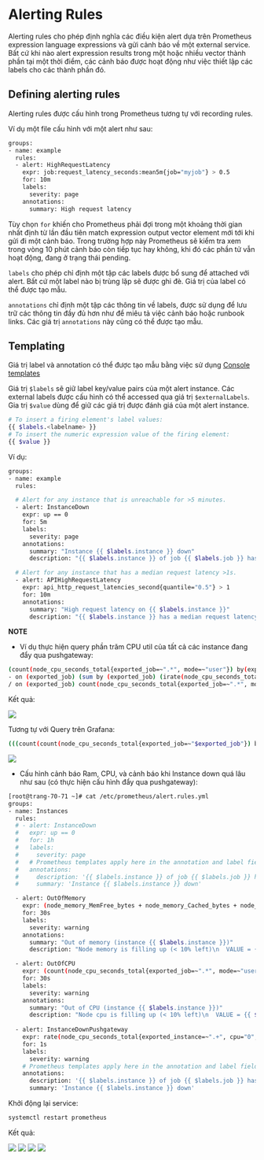 # Alerting Rules

Alerting rules cho phép định nghĩa các điều kiện alert dựa trên Prometheus expression language expressions và gửi cảnh báo về một external service. Bất cứ khi nào alert expression results trong một hoặc nhiều vector thành phần tại một thời điểm, các cảnh báo được hoạt động như việc thiết lập các labels cho các thành phần đó.

## Defining alerting rules

Alerting rules được cấu hình trong Prometheus tương tự với recording rules.

Ví dụ một file cấu hình với một alert như sau:

```sh
groups:
- name: example
  rules:
  - alert: HighRequestLatency
    expr: job:request_latency_seconds:mean5m{job="myjob"} > 0.5
    for: 10m
    labels:
      severity: page
    annotations:
      summary: High request latency
```

Tùy chọn `for` khiến cho Prometheus phải đợi trong một khoảng thời gian nhất định từ lần đầu tiên match expression output vector element mới tới khi gửi đi một cảnh báo. Trong trường hợp này Prometheus sẽ kiểm tra xem trong vòng 10 phút cảnh báo còn tiếp tục hay không, khi đó các phần tử vẫn hoạt động, đang ở trạng thái pending.

`labels` cho phép chỉ định một tập các labels được bổ sung để attached với alert. Bất cứ một label nào bị trùng lặp sẽ được ghi đè. Giá trị của label có thể được tạo mẫu.

`annotations` chỉ định một tập các thông tin về labels, được sử dụng để lưu trữ các thông tin đầy đủ hơn như để miêu tả việc cảnh báo hoặc runbook links. Các giá trị `annotations` này cũng có thể được tạo mẫu.

## Templating

Giá trị label và annotation có thể được tạo mẫu bằng việc sử dụng [Console templates](https://prometheus.io/docs/visualization/consoles/)

Giá trị `$labels` sẽ giữ label key/value pairs của một alert instance. Các external labels được cấu hình có thể accessed qua giá trị `$externalLabels`. Gia trị `$value` dùng để giữ các giá trị được đánh giá của một alert instance.

```sh
# To insert a firing element's label values:
{{ $labels.<labelname> }}
# To insert the numeric expression value of the firing element:
{{ $value }}
```

Ví dụ:

```sh
groups:
- name: example
  rules:

  # Alert for any instance that is unreachable for >5 minutes.
  - alert: InstanceDown
    expr: up == 0
    for: 5m
    labels:
      severity: page
    annotations:
      summary: "Instance {{ $labels.instance }} down"
      description: "{{ $labels.instance }} of job {{ $labels.job }} has been down for more than 5 minutes."

  # Alert for any instance that has a median request latency >1s.
  - alert: APIHighRequestLatency
    expr: api_http_request_latencies_second{quantile="0.5"} > 1
    for: 10m
    annotations:
      summary: "High request latency on {{ $labels.instance }}"
      description: "{{ $labels.instance }} has a median request latency above 1s (current value: {{ $value }}s)"
```


**NOTE**

* Ví dụ thực hiện query phần trăm CPU util của tất cả các instance đang đẩy qua pushgateway:

```sh
(count(node_cpu_seconds_total{exported_job=~".*", mode=~"user"}) by(exported_job) 
- on (exported_job) (sum by (exported_job) (irate(node_cpu_seconds_total{mode='idle',exported_job=~".+"}[5m])))) * 100 
/ on (exported_job) count(node_cpu_seconds_total{exported_job=~".*", mode=~"user"}) by(exported_job)
```

Kết quả:

<img src="../img/33.png">

Tương tự với Query trên Grafana: 

```sh
(((count(count(node_cpu_seconds_total{exported_job=~"$exported_job"}) by (cpu))) - avg(sum by (mode)(irate(node_cpu_seconds_total{mode='idle',exported_job=~"$exported_job"}[5m])))) * 100) / count(count(node_cpu_seconds_total{exported_job=~"$exported_job"}) by (cpu))
```

<img src="../img/34.png">

* Cấu hình cảnh báo Ram, CPU, và cảnh báo khi Instance down quá lâu như sau (có thực hiện cấu hình đẩy qua pushgateway):

```sh
[root@trang-70-71 ~]# cat /etc/prometheus/alert.rules.yml
groups:
- name: Instances
  rules:
  # - alert: InstanceDown
  #   expr: up == 0
  #   for: 1h
  #   labels:
  #     severity: page
  #   # Prometheus templates apply here in the annotation and label fields of the alert.
  #   annotations:
  #     description: '{{ $labels.instance }} of job {{ $labels.job }} has been down for more than 5s.'
  #     summary: 'Instance {{ $labels.instance }} down'

  - alert: OutOfMemory
    expr: (node_memory_MemFree_bytes + node_memory_Cached_bytes + node_memory_Buffers_bytes) / node_memory_MemTotal_bytes * 100 < 10
    for: 30s
    labels:
      severity: warning
    annotations:
      summary: "Out of memory (instance {{ $labels.instance }})"
      description: "Node memory is filling up (< 10% left)\n  VALUE = {{ $value }}\n  LABELS: {{ $labels }}"

  - alert: OutOfCPU
    expr: (count(node_cpu_seconds_total{exported_job=~".*", mode=~"user"}) by(exported_job) - on (exported_job) (sum by (exported_job) (irate(node_cpu_seconds_total{mode='idle',exported_job=~".+"}[5m])))) * 100 / on (exported_job) count(node_cpu_seconds_total{exported_job=~".*", mode=~"user"}) by(exported_job) > 90
    for: 30s
    labels:
      severity: warning
    annotations:
      summary: "Out of CPU (instance {{ $labels.instance }})"
      description: "Node cpu is filling up (< 10% left)\n  VALUE = {{ $value }}\n  LABELS: {{ $labels }}"
  
  - alert: InstanceDownPushgateway
    expr: rate(node_cpu_seconds_total{exported_instance=~".+", cpu="0", mode="user"}[5m]) == 0
    for: 1s
    labels:
      severity: warning
    # Prometheus templates apply here in the annotation and label fields of the alert.
    annotations:
      description: '{{ $labels.instance }} of job {{ $labels.job }} has been down for more than 5m.'
      summary: 'Instance {{ $labels.instance }} down'
```

Khởi động lại service:

```sh
systemctl restart prometheus
```

Kết quả:

<img src="../img/35.png">

<img src="../img/36.png">

<img src="../img/37.png">

<img src="../img/38.png">


